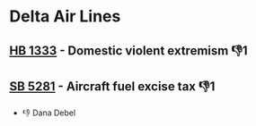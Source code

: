 # Delta Air Lines

## [HB 1333](/bill/2023-24/hb/1333/) - Domestic violent extremism  👎1 

## [SB 5281](/bill/2023-24/sb/5281/) - Aircraft fuel excise tax  👎1 
* 👎 Dana Debel